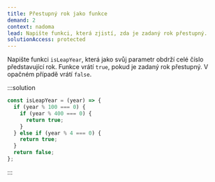 ```yaml
---
title: Přestupný rok jako funkce
demand: 2
context: nadoma
lead: Napište funkci, která zjistí, zda je zadaný rok přestupný.
solutionAccess: protected
---
```


Napište funkci `isLeapYear`, která jako svůj parametr obdrží celé číslo představující rok. Funkce vrátí `true`, pokud je zadaný rok přestupný. V opačném případě vrátí `false`.

:::solution

```js
const isLeapYear = (year) => {
  if (year % 100 === 0) {
    if (year % 400 === 0) {
      return true;
    }
  } else if (year % 4 === 0) {
    return true;
  }
  return false;
};
```

:::
